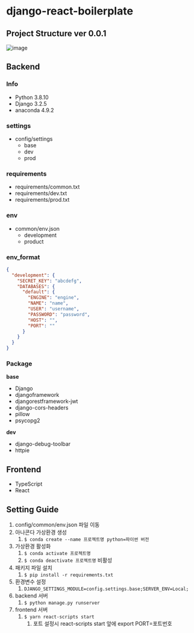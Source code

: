 # django-react-boilerplate



## Project Structure ver 0.0.1

![image](https://user-images.githubusercontent.com/48043799/126028778-50d83630-2887-4859-bae4-1d94c3c45d68.png)

## Backend

### Info

- Python 3.8.10
- Django 3.2.5
- anaconda 4.9.2

### settings

- config/settings
  - base
  - dev
  - prod

### requirements

- requirements/common.txt
- requirements/dev.txt
- requirements/prod.txt

### env

- common/env.json
  - development
  - product

### env_format

```json
{
  "development": {
    "SECRET_KEY": "abcdefg",
    "DATABASES": {
      "default": {
        "ENGINE": "engine",
        "NAME": "name",
        "USER": "username",
        "PASSWORD": "password",
        "HOST": "",
        "PORT": ""
      }
    }
  }
}
```

### Package

**base**

- Django
- djangoframework
- djangorestframework-jwt
- django-cors-headers
- pillow
- psycopg2

**dev**

- django-debug-toolbar
- httpie



## Frontend

- TypeScript
- React



## Setting Guide

1. config/common/env.json 파일 이동
2. 아나콘다 가상환경 생성
   1. `$ conda create --name 프로젝트명 python=파이썬 버전` 
3. 가상환경 활성화
   1. `$ conda activate 프로젝트명`
   2. `$ conda deactivate 프로젝트명` 비활성
4. 패키지 파일 설치
   1. `$ pip install -r requirements.txt`
5. 환경변수 설정
   1. `DJANGO_SETTINGS_MODULE=config.settings.base;SERVER_ENV=Local;`
6. backend 서버
   1. `$ python manage.py runserver`
7. frontend 서버
   1. `$ yarn react-scripts start`
      1. 포트 설정시 react-scripts start 앞에 export PORT=포트번호

